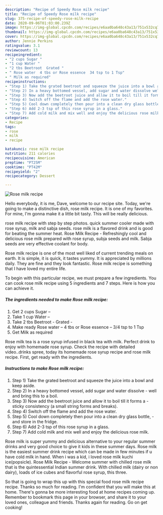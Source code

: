 ```yaml
---
description: "Recipe of Speedy Rose milk recipe"
title: "Recipe of Speedy Rose milk recipe"
slug: 375-recipe-of-speedy-rose-milk-recipe
date: 2020-09-06T01:03:00.239Z
image: https://img-global.cpcdn.com/recipes/e6aa0ba648c43a13/751x532cq70/rose-milk-recipe-recipe-main-photo.jpg
thumbnail: https://img-global.cpcdn.com/recipes/e6aa0ba648c43a13/751x532cq70/rose-milk-recipe-recipe-main-photo.jpg
cover: https://img-global.cpcdn.com/recipes/e6aa0ba648c43a13/751x532cq70/rose-milk-recipe-recipe-main-photo.jpg
author: Jennie Perkins
ratingvalue: 3.1
reviewcount: 13
recipeingredient:
- "2 cups Sugar "
- "1 cup Water "
- "2 tbs Beetroot  Grated "
- " Rose water  4 tbs or Rose essence  34 tsp to 1 Tsp"
- " Milk as required"
recipeinstructions:
- "Step 1) Take the grated beetroot and squeeze the juice into a bowl and keep aside."
- "Step 2) In a heavy bottomed vessel, add sugar and water dissolve well and bring this to a boil."
- "Step 3) Now add the beetroot juice and allow it to boil till it forms a sticky consistency (a small string forms and breaks)."
- "Step 4) Switch off the flame and add the rose water."
- "Step 5) Cool down completely then pour into a clean dry glass bottle, and store in the fridge."
- "Step 6) Add 2-3 tsp of this rose syrup in a glass."
- "Step 7) Add cold milk and mix well and enjoy the delicious rose milk."
categories:
- Recipe
tags:
- rose
- milk
- recipe

katakunci: rose milk recipe 
nutrition: 211 calories
recipecuisine: American
preptime: "PT25M"
cooktime: "PT42M"
recipeyield: "2"
recipecategory: Dessert

---
```



![Rose milk recipe](https://img-global.cpcdn.com/recipes/e6aa0ba648c43a13/751x532cq70/rose-milk-recipe-recipe-main-photo.jpg)

Hello everybody, it is me, Dave, welcome to our recipe site. Today, we're going to make a distinctive dish, rose milk recipe. It is one of my favorites. For mine, I'm gonna make it a little bit tasty. This will be really delicious.

rose milk recipe with step by step photos. quick summer cooler made with rose syrup, milk and sabja seeds. rose milk is a flavored drink and is good for beating the summer heat. Rose Milk Recipe - Refreshingly cool and delicious rose milk prepared with rose syrup, subja seeds and milk. Sabja seeds are very effective coolant for body.

Rose milk recipe is one of the most well liked of current trending meals on earth. It is simple, it is quick, it tastes yummy. It is appreciated by millions daily. They are fine and they look fantastic. Rose milk recipe is something that I have loved my entire life.


To begin with this particular recipe, we must prepare a few ingredients. You can cook rose milk recipe using 5 ingredients and 7 steps. Here is how you can achieve it.

<!--inarticleads1-->

##### The ingredients needed to make Rose milk recipe:

1. Get 2 cups Sugar –
1. Take 1 cup Water –
1. Take 2 tbs Beetroot - Grated -
1. Make ready  Rose water – 4 tbs or Rose essence – 3/4 tsp to 1 Tsp
1. Get  Milk as required


Rose milk tea is a rose syrup infused in black tea with milk. Perfect drink to enjoy with homemade rose syrup. Check the recipe with detailed video..drinks spree, today its homemade rose syrup recipe and rose milk recipe. First, get ready with the ingredients. 

<!--inarticleads2-->

##### Instructions to make Rose milk recipe:

1. Step 1) Take the grated beetroot and squeeze the juice into a bowl and keep aside.
1. Step 2) In a heavy bottomed vessel, add sugar and water dissolve - well and bring this to a boil.
1. Step 3) Now add the beetroot juice and allow it to boil till it forms a - sticky consistency (a small string forms and breaks).
1. Step 4) Switch off the flame and add the rose water.
1. Step 5) Cool down completely then pour into a clean dry glass bottle, - and store in the fridge.
1. Step 6) Add 2-3 tsp of this rose syrup in a glass.
1. Step 7) Add cold milk and mix well and enjoy the delicious rose milk.


Rose milk is super yummy and delicious alternative to your regular summer drinks and very good choice to give it kids in these summer days. Rose milk is the easiest summer drink recipe which can be made in few minutes if u have cold milk in hand. When i was a kid, i loved rose milk kuchi ice(popsicle). Rose Milk Recipe - Welcome summer with chilled rose milk that is the quintessential Indian summer drink. With chilled milk (dairy or non dairy), loads of ice cubes and flavorful rose syrup, this three. 

So that is going to wrap this up with this special food rose milk recipe recipe. Thanks so much for reading. I'm confident that you will make this at home. There's gonna be more interesting food at home recipes coming up. Remember to bookmark this page in your browser, and share it to your loved ones, colleague and friends. Thanks again for reading. Go on get cooking!
